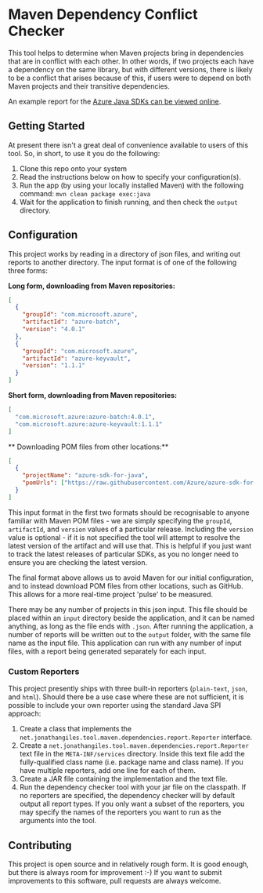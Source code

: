 # Maven Dependency Conflict Checker

This tool helps to determine when Maven projects bring in  dependencies that are in conflict with each other. In other 
words, if two projects each have a dependency on the same library, but with different versions, there is likely to be
a conflict that arises because of this, if users were to depend on both Maven projects and their transitive dependencies.

An example report for the [Azure Java SDKs can be viewed online](https://azurejavadocs.z5.web.core.windows.net/dependency-conflicts.html).

## Getting Started

At present there isn't a great deal of convenience available to users of this tool. So, in short, to use it you do the 
following:

1. Clone this repo onto your system
2. Read the instructions below on how to specify your configuration(s).
3. Run the app (by using your locally installed Maven) with the following command: `mvn clean package exec:java`
4. Wait for the application to finish running, and then check the `output` directory.

## Configuration

This project works by reading in a directory of json files, and writing out reports to another directory. The input
format is of one of the following three forms:

**Long form, downloading from Maven repositories:**

```json
[
  {
    "groupId": "com.microsoft.azure",
    "artifactId": "azure-batch",
    "version": "4.0.1"
  },
  {
    "groupId": "com.microsoft.azure",
    "artifactId": "azure-keyvault",
    "version": "1.1.1"
  }
]
```

**Short form, downloading from Maven repositories:**

```json
[
  "com.microsoft.azure:azure-batch:4.0.1",
  "com.microsoft.azure:azure-keyvault:1.1.1"
]
```

** Downloading POM files from other locations:**

```json
[
  {
    "projectName": "azure-sdk-for-java",
    "pomUrls": ["https://raw.githubusercontent.com/Azure/azure-sdk-for-java/master/pom.client.xml"]
  }
]
```

This input format in the first two formats should be recognisable to anyone familiar with Maven POM files - we are simply 
specifying the `groupId`, `artifactId`, and `version` values of a particular release. Including the `version` value is 
optional - if it is not specified the tool will attempt to resolve the latest version of the artifact and will use that. 
This is helpful if you just want to track the latest releases of particular SDKs, as you no longer need to ensure you are
checking the latest version.

The final format above allows us to avoid Maven for our initial configuration, and to instead download POM files from 
other locations, such as GitHub. This allows for a more real-time project 'pulse' to be measured.

There may be any number of projects in this json input. This file should be placed within an `input` directory beside 
the application, and it can be named anything, as long as the file ends with `.json`. After
running the application, a number of reports will be written out to the `output` folder, with the same file name
as the input file. This application can run with any number of input files, with a report being generated separately for 
each input.

### Custom Reporters

This project presently ships with three built-in reporters (`plain-text`, `json`, and `html`). Should there be a use case
where these are not sufficient, it is possible to include your own reporter using the standard Java SPI approach:

1. Create a class that implements the `net.jonathangiles.tool.maven.dependencies.report.Reporter` interface.
2. Create a `net.jonathangiles.tool.maven.dependencies.report.Reporter` text file in the `META-INF/services` directory.
   Inside this text file add the fully-qualified class name (i.e. package name and class name). If you have multiple 
   reporters, add one line for each of them.
3. Create a JAR file containing the implementation and the text file.
4. Run the dependency checker tool with your jar file on the classpath. If no reporters are specified, the dependency 
   checker will by default output all report types. If you only want a subset of the reporters, you may specify the names
   of the reporters you want to run as the arguments into the tool.

## Contributing

This project is open source and in relatively rough form. It is good enough, but there is always room for improvement :-)
If you want to submit improvements to this software, pull requests are always welcome. 